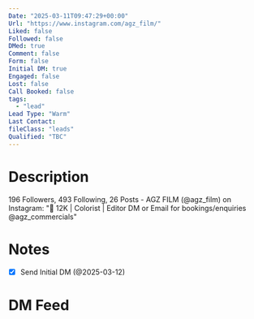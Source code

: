 ```yaml
---
Date: "2025-03-11T09:47:29+00:00"
Url: "https://www.instagram.com/agz_film/"
Liked: false
Followed: false
DMed: true
Comment: false
Form: false
Initial DM: true
Engaged: false
Lost: false
Call Booked: false
tags:
  - "lead"
Lead Type: "Warm"
Last Contact:
fileClass: "leads"
Qualified: "TBC"
---
```

# Description
196 Followers, 493 Following, 26 Posts - AGZ FILM (@agz_film) on Instagram: "🎥 12K | Colorist | Editor DM or Email for bookings/enquiries
@agz_commercials"
# Notes
- [x] Send Initial DM (@2025-03-12)
# DM Feed